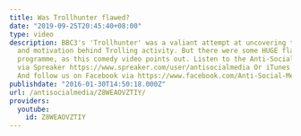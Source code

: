 ```yaml
---
title: Was Trollhunter flawed?
date: "2019-09-25T20:45:40+08:00"
type: video
description: BBC3's 'Trollhunter' was a valiant attempt at uncovering the identities
  and motivation behind Trolling activity. But there were some HUGE flaws with the
  programme, as this comedy video points out. Listen to the Anti-Social Media Podcast
  via Spreaker https://www.spreaker.com/user/antisocialmedia Or iTunes https://itunes.apple.com/us/podcast/anti-social-media/id1076431995?mt=2
  And follow us on Facebook via https://www.facebook.com/Anti-Social-Media-Podcast-757997447668429/
publishdate: "2016-01-30T14:50:18.000Z"
url: /antisocialmedia/Z8WEAOVZTIY/
providers:
  youtube:
    id: Z8WEAOVZTIY
---
```

